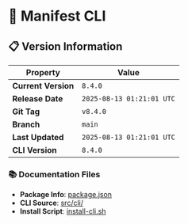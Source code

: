 # 🚀 Manifest CLI

## 📋 Version Information

| Property | Value |
|----------|-------|
| **Current Version** | `8.4.0` |
| **Release Date** | `2025-08-13 01:21:01 UTC` |
| **Git Tag** | `v8.4.0` |
| **Branch** | `main` |
| **Last Updated** | `2025-08-13 01:21:01 UTC` |
| **CLI Version** | `8.4.0` |

### 📚 Documentation Files
- **Package Info**: [package.json](package.json)
- **CLI Source**: [src/cli/](src/cli/)
- **Install Script**: [install-cli.sh](install-cli.sh)



